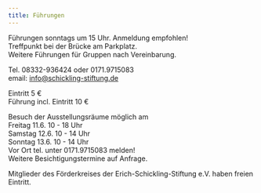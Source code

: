 ```yaml
---
title: Führungen
---
```


Führungen sonntags um 15 Uhr. Anmeldung empfohlen!    
Treffpunkt bei der Brücke am Parkplatz.   
Weitere Führungen für Gruppen nach Vereinbarung.   
  
Tel. 08332-936424 oder 0171.9715083    
email: info@schickling-stiftung.de  

Eintritt 5 €  
Führung incl. Eintritt 10 € 

  

Besuch der Ausstellungsräume möglich am  
Freitag  11.6. 10 - 18 Uhr  
Samstag  12.6. 10 - 14 Uhr  
Sonntag 13.6. 10 - 14 Uhr  
Vor Ort tel. unter 0171.9715083 melden!  
Weitere Besichtigungstermine auf Anfrage.


Mitglieder des Förderkreises der Erich-Schickling-Stiftung e.V. haben freien Eintritt.








